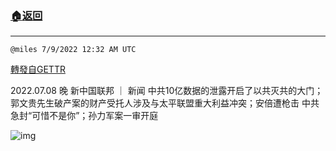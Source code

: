 ###  [:house:返回](README.md)
---


`@miles 7/9/2022 12:32 AM UTC`

[轉發自GETTR](https://gettr.com/post/p1hljxg3080)

2022.07.08 晚 新中国联邦 ｜ 新闻  中共10亿数据的泄露开启了以共灭共的大门；郭文贵先生破产案的财产受托人涉及与太平联盟重大利益冲突；安倍遭枪击 中共急封“可惜不是你”；孙力军案一审开庭

![img](https://media.gettr.com/group31/origin/2022/07/09/00/564d91fa-24d5-5b79-50bb-9c77cfad812e/6383d6c383a688bc0ce747d8282e44b3.jpeg)
